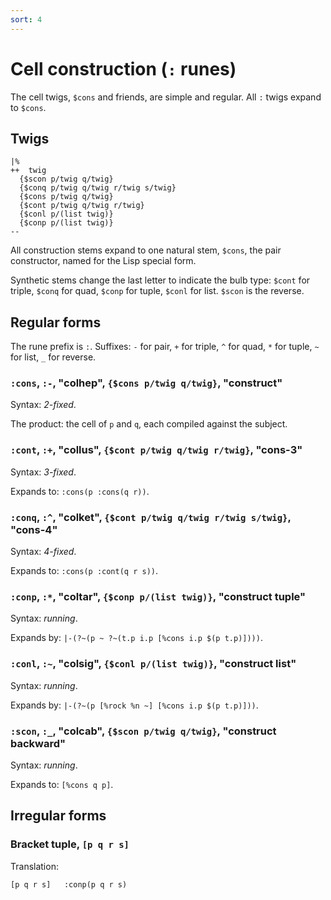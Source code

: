 ```yaml
---
sort: 4
---
```


# Cell construction (`:` runes)

The cell twigs, `$cons` and friends, are simple and regular.
All `:` twigs expand to `$cons`.

## Twigs

```
|%
++  twig
  {$scon p/twig q/twig}
  {$conq p/twig q/twig r/twig s/twig}
  {$cons p/twig q/twig}
  {$cont p/twig q/twig r/twig}
  {$conl p/(list twig)} 
  {$conp p/(list twig)}
--
```

All construction stems expand to one natural stem, `$cons`, the
pair constructor, named for the Lisp special form.

Synthetic stems change the last letter to indicate the bulb type:
`$cont` for triple, `$conq` for quad, `$conp` for tuple, `$conl`
for list.  `$scon` is the reverse.

## Regular forms

The rune prefix is `:`.  Suffixes:  `-` for pair, `+` for triple,
`^` for quad, `*` for tuple, `~` for list, `_` for reverse.

### `:cons`, `:-`, "colhep", `{$cons p/twig q/twig}`, "construct"

Syntax: *2-fixed*.

The product: the cell of `p` and `q`, each compiled against
the subject.

### `:cont`, `:+`, "collus", `{$cont p/twig q/twig r/twig}`, "cons-3"

Syntax: *3-fixed*.

Expands to: `:cons(p :cons(q r))`.

### `:conq`, `:^`, "colket", `{$cont p/twig q/twig r/twig s/twig}`, "cons-4"

Syntax: *4-fixed*.

Expands to: `:cons(p :cont(q r s))`.

### `:conp`, `:*`, "coltar", `{$conp p/(list twig)}`, "construct tuple"

Syntax: *running*.

Expands by: `|-(?~(p ~ ?~(t.p i.p [%cons i.p $(p t.p)])))`.

### `:conl`, `:~`, "colsig", `{$conl p/(list twig)}`, "construct list"

Syntax: *running*.

Expands by: `|-(?~(p [%rock %n ~] [%cons i.p $(p t.p)]))`.

### `:scon`, `:_`, "colcab", `{$scon p/twig q/twig}`, "construct backward"

Syntax: *running*.

Expands to: `[%cons q p]`.

## Irregular forms

### Bracket tuple, `[p q r s]`

Translation:

```
[p q r s]   :conp(p q r s)
```
